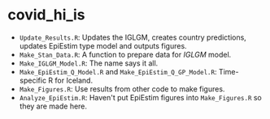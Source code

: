 # covid_hi_is

* `Update_Results.R`: Updates the IGLGM, creates country predictions, updates EpiEstim type model and outputs figures.
* `Make_Stan_Data.R`: A function to prepare data for *IGLGM* model.
* `Make_IGLGM_Model.R`: The name says it all.
* `Make_EpiEstim_Q_Model.R` and `Make_EpiEstim_Q_GP_Model.R`: Time-specific R for Iceland.
* `Make_Figures.R`: Use results from other code to make figures. 
* `Analyze_EpiEstim.R`: Haven't put EpiEstim figures into `Make_Figures.R` so they are made here.